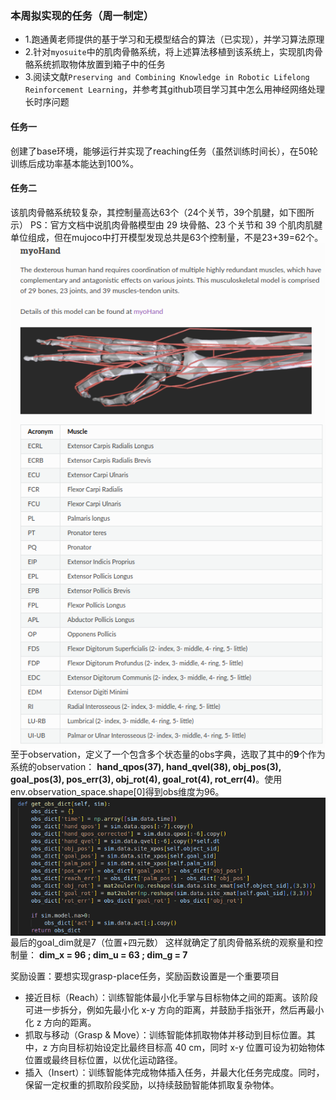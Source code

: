 
### 本周拟实现的任务（周一制定）
- 1.跑通黄老师提供的基于学习和无模型结合的算法（已实现），并学习算法原理
- 2.针对`myosuite`中的肌肉骨骼系统，将上述算法移植到该系统上，实现肌肉骨骼系统抓取物体放置到箱子中的任务
- 3.阅读文献`Preserving and Combining Knowledge in Robotic Lifelong Reinforcement Learning`，并参考其github项目学习其中怎么用神经网络处理长时序问题


#### 任务一
创建了base环境，能够运行并实现了reaching任务（虽然训练时间长），在50轮训练后成功率基本能达到100%。

#### 任务二
该肌肉骨骼系统较复杂，其控制量高达63个（24个关节，39个肌腱，如下图所示）
PS：官方文档中说肌肉骨骼模型由 29 块骨骼、23 个关节和 39 个肌肉肌腱单位组成，但在mujoco中打开模型发现总共是63个控制量，不是23+39=62个。
<img src="https://github.com/Knight-xiao/weekreport/blob/main/%E7%A0%94%E4%B8%80%E4%B8%8B/week1/fig1.png" alt="fig1" style="display: block; margin: auto;">
至于observation，定义了一个包含多个状态量的obs字典，选取了其中的**9**个作为系统的observation：
**hand_qpos(37), hand_qvel(38), obj_pos(3), goal_pos(3), pos_err(3), obj_rot(4), goal_rot(4), rot_err(4)**。使用env.observation_space.shape[0]得到obs维度为96。
<img src="https://github.com/Knight-xiao/weekreport/blob/main/%E7%A0%94%E4%B8%80%E4%B8%8B/week1/fig2.png" alt="fig2" style="display: block; margin: auto;">
最后的goal_dim就是7（位置+四元数）
这样就确定了肌肉骨骼系统的观察量和控制量：
**dim_x = 96 ; dim_u = 63 ; dim_g = 7**

奖励设置：要想实现grasp-place任务，奖励函数设置是一个重要项目
- 接近目标（Reach）：训练智能体最小化手掌与目标物体之间的距离。该阶段可进一步拆分，例如先最小化 x-y 方向的距离，并鼓励手指张开，然后再最小化 z 方向的距离。
- 抓取与移动（Grasp & Move）：训练智能体抓取物体并移动到目标位置。其中，z 方向目标初始设定比最终目标高 40 cm，同时 x-y 位置可设为初始物体位置或最终目标位置，以优化运动路径。
- 插入（Insert）：训练智能体完成物体插入任务，并最大化任务完成度。同时，保留一定权重的抓取阶段奖励，以持续鼓励智能体抓取复杂物体。



